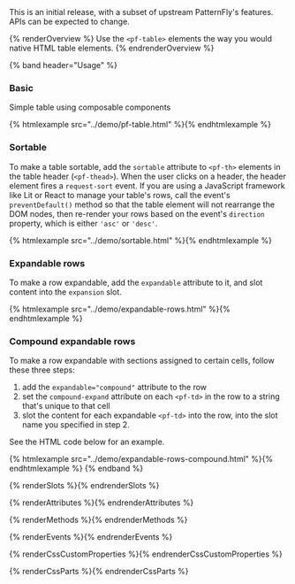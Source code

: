 <pf-banner id="beta-table" variant="warning" icon="exclamation-triangle" sticky>
  This is an initial release, with a subset of upstream
  PatternFly's features.
  APIs can be expected to change.
</pf-banner>

<style>
#beta-table {
  inset-block-start: calc(4.375rem + 2.125rem);/*109.2px;*/
}
</style>

{% renderOverview %}
  Use the `<pf-table>` elements the way you would native HTML table elements.
{% endrenderOverview %}

{% band header="Usage" %}
  ### Basic

  Simple table using composable components

  {% htmlexample src="../demo/pf-table.html" %}{% endhtmlexample %}

  ### Sortable

  To make a table sortable, add the `sortable` attribute to `<pf-th>` elements
  in the table header (`<pf-thead>`). When the user clicks on a header, the 
  header element fires a `request-sort` event. If you are using a JavaScript 
  framework like Lit or React to manage your table's rows, call the event's 
  `preventDefault()` method so that the table element will not rearrange the
  DOM nodes, then re-render your rows based on the event's `direction` property,
  which is either `'asc'` or `'desc'`.

  {% htmlexample src="../demo/sortable.html" %}{% endhtmlexample %}

  ### Expandable rows

  To make a row expandable, add the `expandable` attribute to it, and slot
  content into the `expansion` slot.

  {% htmlexample src="../demo/expandable-rows.html" %}{% endhtmlexample %}

  ### Compound expandable rows
  To make a row expandable with sections assigned to certain cells, follow these
  three steps:
  1. add the `expandable="compound"` attribute to the row
  2. set the `compound-expand` attribute on each `<pf-td>` in the row to a
     string that's unique to that cell
  3. slot the content for each expandable `<pf-td>` into the row, into the slot
     name you specified in step 2.

  See the HTML code below for an example.

  {% htmlexample src="../demo/expandable-rows-compound.html" %}{% endhtmlexample %}
{% endband %}

{% renderSlots %}{% endrenderSlots %}

{% renderAttributes %}{% endrenderAttributes %}

{% renderMethods %}{% endrenderMethods %}

{% renderEvents %}{% endrenderEvents %}

{% renderCssCustomProperties %}{% endrenderCssCustomProperties %}

{% renderCssParts %}{% endrenderCssParts %}
